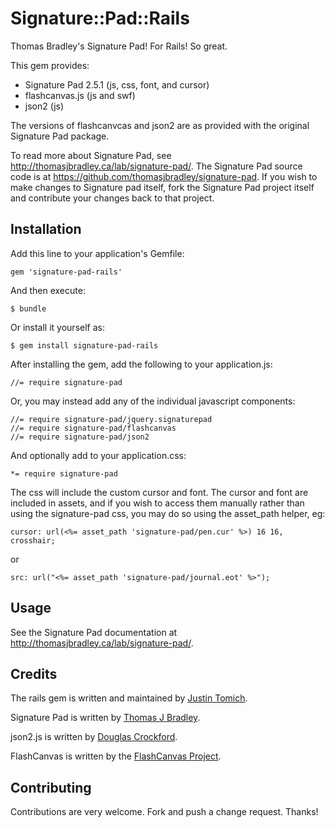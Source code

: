 # Signature::Pad::Rails

Thomas Bradley's Signature Pad! For Rails! So great.

This gem provides:

  * Signature Pad 2.5.1 (js, css, font, and cursor)
  * flashcanvas.js (js and swf)
  * json2 (js)
  
The versions of flashcanvcas and json2 are as provided with the original Signature Pad package.

To read more about Signature Pad, see http://thomasjbradley.ca/lab/signature-pad/. The Signature Pad source code
is at https://github.com/thomasjbradley/signature-pad. If you wish to make changes to Signature pad itself,
fork the Signature Pad project itself and contribute your changes back to that project.


## Installation

Add this line to your application's Gemfile:

    gem 'signature-pad-rails'

And then execute:

    $ bundle

Or install it yourself as:

    $ gem install signature-pad-rails

After installing the gem, add the following to your application.js:

    //= require signature-pad

Or, you may instead add any of the individual javascript components:

    //= require signature-pad/jquery.signaturepad
    //= require signature-pad/flashcanvas
    //= require signature-pad/json2

And optionally add to your application.css:

    *= require signature-pad

The css will include the custom cursor and font. The cursor and font are included in assets, and if you wish to
access them manually rather than using the signature-pad css, you may do so using the asset_path helper, eg:

    cursor: url(<%= asset_path 'signature-pad/pen.cur' %>) 16 16, crosshair;

or

    src: url("<%= asset_path 'signature-pad/journal.eot' %>");


## Usage

See the Signature Pad documentation at http://thomasjbradley.ca/lab/signature-pad/.


## Credits

The rails gem is written and maintained by [Justin Tomich](https://github.com/tomichj).

Signature Pad is written by [Thomas J Bradley](http://thomasjbradley.ca).

json2.js is written by [Douglas Crockford](http://www.json.org/js.html).

FlashCanvas is written by the [FlashCanvas Project](http://flashcanvas.net/). 


## Contributing

Contributions are very welcome. Fork and push a change request. Thanks!
